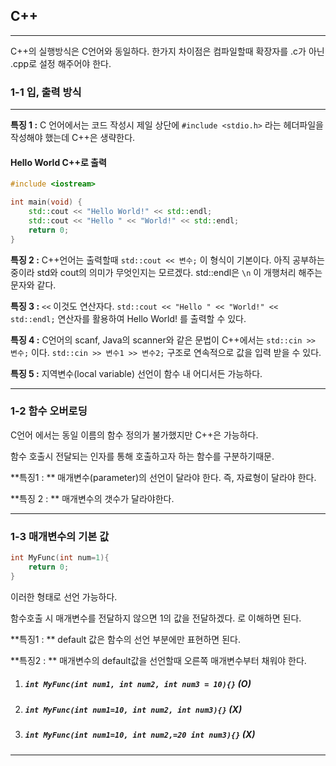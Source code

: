 ## C++

<hr>
C++의 실행방식은 C언어와 동일하다. 한가지 차이점은 컴파일할때 확장자를 .c가 아닌 .cpp로 설정 해주어야 한다. 

### 1-1 입, 출력 방식

<hr>

**특징 1 :** C 언어에서는 코드 작성시 제일 상단에 `#include <stdio.h>` 라는 헤더파일을 작성해야 했는데 C++은  생략한다. 

#### Hello World C++로 출력

```c++
#include <iostream>

int main(void) {
	std::cout << "Hello World!" << std::endl;
	std::cout << "Hello " << "World!" << std::endl;
	return 0;
}
```

**특징 2 :** C++언어는 출력할때 `std::cout << 변수;` 이 형식이 기본이다. 아직 공부하는 중이라 std와 cout의 의미가 무엇인지는 모르겠다. std::endl은 `\n` 이 개행처리 해주는 문자와 같다. 

**특징 3 :** `<<` 이것도 연산자다. `std::cout << "Hello " << "World!" << std::endl;` 연산자를 활용하여 Hello World! 를 출력할 수 있다. 

**특징 4 :** C언어의 scanf, Java의 scanner와 같은 문법이 C++에서는 `std::cin >> 변수;` 이다. 
			 `std::cin >> 변수1 >> 변수2;` 구조로 연속적으로 값을 입력 받을 수 있다. 

**특징 5 :** 지역변수(local variable) 선언이 함수 내 어디서든 가능하다.

<hr>

### 1-2 함수 오버로딩

C언어 에서는 동일 이름의 함수 정의가 불가했지만 C++은 가능하다. 

함수 호출시 전달되는 인자를 통해 호출하고자 하는 함수를 구분하기때문. 

**특징1 : ** 매개변수(parameter)의 선언이 달라야 한다. 즉, 자료형이 달라야 한다. 

**특징 2 : ** 매개변수의 갯수가 달라야한다. 

<hr>

### 1-3 매개변수의 기본 값

```c++
int MyFunc(int num=1){
    return 0;
}
```

이러한 형태로 선언 가능하다.

함수호출 시 매개변수를 전달하지 않으면 1의 값을 전달하겠다. 로 이해하면 된다. 

**특징1 : ** default 값은 함수의 선언 부분에만 표현하면 된다. 

**특징2 : ** 매개변수의 default값을 선언할때 오른쪽 매개변수부터 채워야 한다. 

1. ##### `int MyFunc(int num1, int num2, int num3 = 10){}` (O)

2. ##### `int MyFunc(int num1=10, int num2, int num3){}` (X)

3. ##### `int MyFunc(int num1=10, int num2,=20 int num3){}` (X)

<hr>